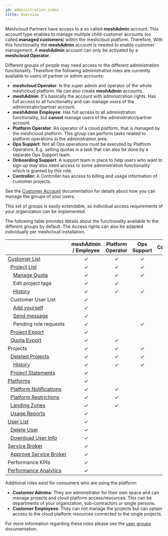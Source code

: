 ```yaml
---
id: administration.index
title: Overview
---
```


Meshcloud Partners have access to a so called **meshAdmin** account. This account type enables to manage multiple child-customer accounts
(so called **managed customers**) within the meshcloud platform. Therefore, With this functionality the **meshAdmin** account is needed to enable
customer management. A **meshAdmin** account can only be activated by a **meshcloud Operator**.

Different groups of people may need access to the different administration functionality. Therefore the following administrative roles are currently
available to users of partner or admin accounts:

- **meshcloud Operator**: Is the super admin and operator of the whole meshcloud platform. He can also create **meshAdmin** accounts.
- **meshAdmin**: It's basically the account with administration rights. Has full access to all functionality and can manage users of the
  administrator/partner account.
- **meshAdmin Employee**: Has full access to all administration functionality, but **cannot** manage users of the administrator/partner account.
- **Platform Operator**: An operator of a cloud platform, that is managed by the meshcloud platform. This group can perform tasks related to
  platform operations in the administration area.
- **Ops Support**: Not all Ops operations must be executed by Platform Operators. E.g. setting quotas is a task that can also be done by
  a separate Ops Support team.
- **Onboarding Support**: A support team in place to help users who want to sign up may also need access to some administration
  functionality which is granted by this role.
- **Controller**: A Controller has access to billing and usage information of customer projects.

See the [Customer Account](meshcloud.customer.md#manage-groups-of-assigned-users) documentation for details about how you can manage the groups of your users.

This set of groups is easily extendable, so individual access requirements of your organization can be implemented.

The following table provides details about the functionality available to the different groups by default. The Access rights can also be adapted individually
per meshcloud installation.

|                                                                                                                           | meshAdmin / Employee | Platform Operator | Ops Support | Controller | Onboarding Support | Controller |
| ------------------------------------------------------------------------------------------------------------------------- | :------------------: | :---------------: | :---------: | :--------: | :----------------: | :--------: |
| [Customer&nbsp;List](administration.customers.md)                                                                         |       &#10003;       |      &#10003;     |   &#10003;  |  &#10003;  |      &#10003;      |            |
| &nbsp;&nbsp;[Project&nbsp;List](administration.projects.md)                                                               |       &#10003;       |      &#10003;     |   &#10003;  |  &#10003;  |      &#10003;      |            |
| &nbsp;&nbsp;&nbsp;&nbsp;[Manage&nbsp;Quota](administration.projects.md#managing-project-quotas)                           |       &#10003;       |      &#10003;     |   &#10003;  |            |                    |            |
| &nbsp;&nbsp;&nbsp;&nbsp;Edit&nbsp;project&nbsp;tags                                                                       |       &#10003;       |      &#10003;     |             |  &#10003;  |                    |            |
| &nbsp;&nbsp;&nbsp;&nbsp;[History](administration.projects.md#project-history)                                             |       &#10003;       |      &#10003;     |   &#10003;  |            |      &#10003;      |            |
| &nbsp;&nbsp;Customer&nbsp;User&nbsp;List                                                                                  |       &#10003;       |                   |             |            |                    |            |
| &nbsp;&nbsp;&nbsp;&nbsp;[Add&nbsp;yourself](administration.customers.md#providing-access-to-the-managed-customer-account) |       &#10003;       |                   |             |            |                    |            |
| &nbsp;&nbsp;&nbsp;&nbsp;[Send&nbsp;message](administration.customers.md#send-messages-to-customer-users)                  |       &#10003;       |                   |             |            |                    |            |
| &nbsp;&nbsp;&nbsp;&nbsp;Pending&nbsp;role&nbsp;requests                                                                   |       &#10003;       |                   |   &#10003;  |            |      &#10003;      |            |
| &nbsp;&nbsp;[Project&nbsp;Export](administration.projects.md#project-export)                                              |       &#10003;       |                   |             |  &#10003;  |                    |            |
| &nbsp;&nbsp;[Quota&nbsp;Export](administration.projects.md#quota-export)                                                  |       &#10003;       |      &#10003;     |             |  &#10003;  |                    |            |
| Projects                                                                                                                  |       &#10003;       |      &#10003;     |   &#10003;  |            |      &#10003;      |            |
| &nbsp;&nbsp;[Deleted&nbsp;Projects](administration.projects.md#deleted-projects)                                          |       &#10003;       |      &#10003;     |   &#10003;  |            |      &#10003;      |            |
| &nbsp;&nbsp;&nbsp;&nbsp;[History](administration.projects.md#project-history)                                             |       &#10003;       |      &#10003;     |   &#10003;  |            |      &#10003;      |            |
| &nbsp;&nbsp;[Project&nbsp;Statements](administration.usage.md)                                                            |       &#10003;       |                   |             |            |                    |            |
| [Platforms](administration.platforms.md)                                                                                  |       &#10003;       |                   |             |            |                    |            |
| &nbsp;&nbsp;[Platform&nbsp;Notifications](administration.platforms.md#platform-notifications)                             |       &#10003;       |      &#10003;     |             |            |                    |            |
| &nbsp;&nbsp;[Platform&nbsp;Restrictions](administration.platforms.md#restrict-platform-instances)                         |       &#10003;       |      &#10003;     |             |            |                    |            |
| &nbsp;&nbsp;[Landing&nbsp;Zones](administration.landing-zones.md)                                                         |       &#10003;       |      &#10003;     |             |            |                    |            |
| &nbsp;&nbsp;[Usage&nbsp;Reports](administration.usage.md)                                                                 |       &#10003;       |                   |             |            |                    |            |
| [User&nbsp;List](administration.users.md)                                                                                 |       &#10003;       |                   |             |            |                    |            |
| &nbsp;&nbsp;[Delete&nbsp;User](administration.users.md#delete-user)                                                       |       &#10003;       |                   |             |            |                    |            |
| &nbsp;&nbsp;[Download&nbsp;User&nbsp;Info](administration.users.md#download-user-information)                             |       &#10003;       |                   |             |            |                    |            |
| [Service&nbsp;Broker](administration.service-brokers.md)                                                                  |       &#10003;       |                   |             |            |                    |            |
| &nbsp;&nbsp;[Approve&nbsp;Service&nbsp;Broker](administration.service-brokers.md#approve-service-broker)                  |       &#10003;       |                   |             |            |                    |            |
| Performance&nbsp;KPIs                                                                                                     |       &#10003;       |                   |             |            |      &#10003;      |            |
| [Performance&nbsp;Analytics](administration.analytics.md)                                                                 |       &#10003;       |                   |             |            |      &#10003;      |            |

Additional roles exist for consumers who are using the platform:

- **Customer Admins**: They are administrator for their own space and can manage projects and cloud platform access/resources. This can be departments of your organization, sub-contractors or single persons.
- **Customer Employees**: They can not manage the projects but can optain access to the cloud platform resources connected to the single projects.

For more information regarding these roles please see the [user groups](meshcloud.groups.md) documentation.
